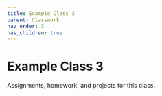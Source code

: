 ```yaml
---
title: Example Class 3
parent: Classwork
nav_order: 3
has_children: true
---
```


# Example Class 3

Assignments, homework, and projects for this class.